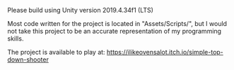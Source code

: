 Please build using Unity version 2019.4.34f1 (LTS)

Most code written for the project is located in "Assets/Scripts/", but I would not take this project to be an accurate representation of my programming skills.

The project is available to play at: https://ilikeovensalot.itch.io/simple-top-down-shooter
